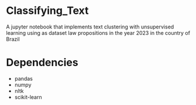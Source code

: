 # Classifying_Text
A jupyter notebook that implements text clustering with unsupervised learning using as dataset law propositions in the year 2023 in the country of Brazil

# Dependencies
* pandas
* numpy
* nltk
* scikit-learn
